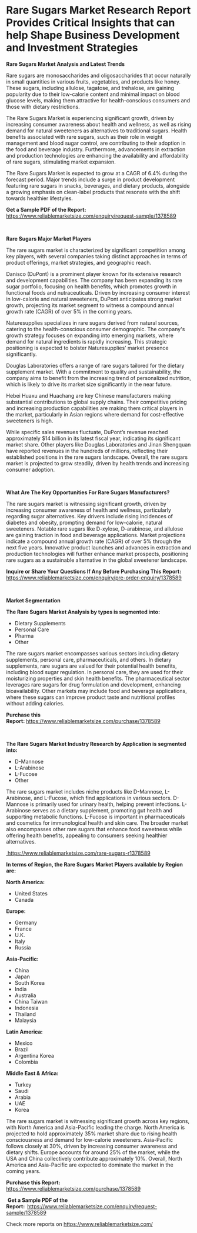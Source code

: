 <p><h1>Rare Sugars Market Research Report Provides Critical Insights that can help Shape Business Development and Investment Strategies</h1></p><p><strong>Rare Sugars Market Analysis and Latest Trends</strong></p>
<p><p>Rare sugars are monosaccharides and oligosaccharides that occur naturally in small quantities in various fruits, vegetables, and products like honey. These sugars, including allulose, tagatose, and trehalose, are gaining popularity due to their low-calorie content and minimal impact on blood glucose levels, making them attractive for health-conscious consumers and those with dietary restrictions.</p><p>The Rare Sugars Market is experiencing significant growth, driven by increasing consumer awareness about health and wellness, as well as rising demand for natural sweeteners as alternatives to traditional sugars. Health benefits associated with rare sugars, such as their role in weight management and blood sugar control, are contributing to their adoption in the food and beverage industry. Furthermore, advancements in extraction and production technologies are enhancing the availability and affordability of rare sugars, stimulating market expansion.</p><p>The Rare Sugars Market is expected to grow at a CAGR of 6.4% during the forecast period. Major trends include a surge in product development featuring rare sugars in snacks, beverages, and dietary products, alongside a growing emphasis on clean-label products that resonate with the shift towards healthier lifestyles.</p></p>
<p><strong>Get a Sample PDF of the Report:&nbsp;</strong> <a href="https://www.reliablemarketsize.com/enquiry/request-sample/1378589?utm_campaign=1939&utm_medium=2&utm_source=Github&utm_content=ia&utm_term=14022025&utm_id=rare-sugars">https://www.reliablemarketsize.com/enquiry/request-sample/1378589</a></p>
<p>&nbsp;</p>
<p><strong>Rare Sugars Major Market Players</strong></p>
<p><p>The rare sugars market is characterized by significant competition among key players, with several companies taking distinct approaches in terms of product offerings, market strategies, and geographic reach.</p><p>Danisco (DuPont) is a prominent player known for its extensive research and development capabilities. The company has been expanding its rare sugar portfolio, focusing on health benefits, which promotes growth in functional foods and nutraceuticals. Driven by increasing consumer interest in low-calorie and natural sweeteners, DuPont anticipates strong market growth, projecting its market segment to witness a compound annual growth rate (CAGR) of over 5% in the coming years.</p><p>Naturesupplies specializes in rare sugars derived from natural sources, catering to the health-conscious consumer demographic. The company's growth strategy focuses on expanding into emerging markets, where demand for natural ingredients is rapidly increasing. This strategic positioning is expected to bolster Naturesupplies’ market presence significantly.</p><p>Douglas Laboratories offers a range of rare sugars tailored for the dietary supplement market. With a commitment to quality and sustainability, the company aims to benefit from the increasing trend of personalized nutrition, which is likely to drive its market size significantly in the near future.</p><p>Hebei Huaxu and Huachang are key Chinese manufacturers making substantial contributions to global supply chains. Their competitive pricing and increasing production capabilities are making them critical players in the market, particularly in Asian regions where demand for cost-effective sweeteners is high.</p><p>While specific sales revenues fluctuate, DuPont’s revenue reached approximately $14 billion in its latest fiscal year, indicating its significant market share. Other players like Douglas Laboratories and Jinan Shengquan have reported revenues in the hundreds of millions, reflecting their established positions in the rare sugars landscape. Overall, the rare sugars market is projected to grow steadily, driven by health trends and increasing consumer adoption.</p></p>
<p>&nbsp;</p>
<p><strong>What Are The Key Opportunities For Rare Sugars Manufacturers?</strong></p>
<p><p>The rare sugars market is witnessing significant growth, driven by increasing consumer awareness of health and wellness, particularly regarding sugar alternatives. Key drivers include rising incidences of diabetes and obesity, prompting demand for low-calorie, natural sweeteners. Notable rare sugars like D-xylose, D-arabinose, and allulose are gaining traction in food and beverage applications. Market projections indicate a compound annual growth rate (CAGR) of over 5% through the next five years. Innovative product launches and advances in extraction and production technologies will further enhance market prospects, positioning rare sugars as a sustainable alternative in the global sweetener landscape.</p></p>
<p><strong>Inquire or Share Your Questions If Any Before Purchasing This Report:</strong> <a href="https://www.reliablemarketsize.com/enquiry/pre-order-enquiry/1378589?utm_campaign=1939&utm_medium=2&utm_source=Github&utm_content=ia&utm_term=14022025&utm_id=rare-sugars">https://www.reliablemarketsize.com/enquiry/pre-order-enquiry/1378589</a></p>
<p>&nbsp;</p>
<p><strong>Market Segmentation</strong></p>
<p><strong>The Rare Sugars Market Analysis by types is segmented into:</strong></p>
<p><ul><li>Dietary Supplements</li><li>Personal Care</li><li>Pharma</li><li>Other</li></ul></p>
<p><p>The rare sugars market encompasses various sectors including dietary supplements, personal care, pharmaceuticals, and others. In dietary supplements, rare sugars are valued for their potential health benefits, including blood sugar regulation. In personal care, they are used for their moisturizing properties and skin health benefits. The pharmaceutical sector leverages rare sugars for drug formulation and development, enhancing bioavailability. Other markets may include food and beverage applications, where these sugars can improve product taste and nutritional profiles without adding calories.</p></p>
<p><strong>Purchase this Report:&nbsp;</strong><a href="https://www.reliablemarketsize.com/purchase/1378589?utm_campaign=1939&utm_medium=2&utm_source=Github&utm_content=ia&utm_term=14022025&utm_id=rare-sugars">https://www.reliablemarketsize.com/purchase/1378589</a></p>
<p>&nbsp;</p>
<p><strong>The Rare Sugars Market Industry Research by Application is segmented into:</strong></p>
<p><ul><li>D-Mannose</li><li>L-Arabinose</li><li>L-Fucose</li><li>Other</li></ul></p>
<p><p>The rare sugars market includes niche products like D-Mannose, L-Arabinose, and L-Fucose, which find applications in various sectors. D-Mannose is primarily used for urinary health, helping prevent infections. L-Arabinose serves as a dietary supplement, promoting gut health and supporting metabolic functions. L-Fucose is important in pharmaceuticals and cosmetics for immunological health and skin care. The broader market also encompasses other rare sugars that enhance food sweetness while offering health benefits, appealing to consumers seeking healthier alternatives.</p></p>
<p><a href="https://www.reliablemarketsize.com/rare-sugars-r1378589?utm_campaign=1939&utm_medium=2&utm_source=Github&utm_content=ia&utm_term=14022025&utm_id=rare-sugars">&nbsp;https://www.reliablemarketsize.com/rare-sugars-r1378589</a></p>
<p><strong>In terms of Region, the Rare Sugars Market Players available by Region are:</strong></p>
<p>
    <p> <strong> North America: </strong>
        <ul>
            <li>United States</li>
            <li>Canada</li>
        </ul>
        </p> 
    <p> <strong> Europe: </strong>
        <ul>
            <li>Germany</li>
            <li>France</li>
            <li>U.K.</li>
            <li>Italy</li>
            <li>Russia</li>
        </ul>
        </p> 
    <p> <strong> Asia-Pacific: </strong>
        <ul>
            <li>China</li>
            <li>Japan</li>
            <li>South Korea</li>
            <li>India</li>
            <li>Australia</li>
            <li>China Taiwan</li>
            <li>Indonesia</li>
            <li>Thailand</li>
            <li>Malaysia</li>
        </ul>
        </p> 
    <p> <strong> Latin America: </strong>
        <ul>
            <li>Mexico</li>
            <li>Brazil</li>
            <li>Argentina Korea</li>
            <li>Colombia</li>
        </ul>
        </p> 
    <p> <strong> Middle East & Africa: </strong>
        <ul>
            <li>Turkey</li>
            <li>Saudi</li>
            <li>Arabia</li>
            <li>UAE</li>
            <li>Korea</li>
        </ul>
    </p>
    </p>
<p><p>The rare sugars market is witnessing significant growth across key regions, with North America and Asia-Pacific leading the charge. North America is projected to hold approximately 35% market share due to rising health consciousness and demand for low-calorie sweeteners. Asia-Pacific follows closely at 30%, driven by increasing consumer awareness and dietary shifts. Europe accounts for around 25% of the market, while the USA and China collectively contribute approximately 10%. Overall, North America and Asia-Pacific are expected to dominate the market in the coming years.</p></p>
<p><strong>Purchase this Report: </strong><a href="https://www.reliablemarketsize.com/purchase/1378589?utm_campaign=1939&utm_medium=2&utm_source=Github&utm_content=ia&utm_term=14022025&utm_id=rare-sugars">https://www.reliablemarketsize.com/purchase/1378589</a></p>
<p>&nbsp;<strong>Get a Sample PDF of the Report:&nbsp;&nbsp;</strong><a href="https://www.reliablemarketsize.com/enquiry/request-sample/1378589?utm_campaign=1939&utm_medium=2&utm_source=Github&utm_content=ia&utm_term=14022025&utm_id=rare-sugars">https://www.reliablemarketsize.com/enquiry/request-sample/1378589</a></p>
<p><strong></strong></p>
<p>Check more reports on <a href="https://www.reliablemarketsize.com/?utm_campaign=1939&utm_medium=2&utm_source=Github&utm_content=ia&utm_term=14022025&utm_id=rare-sugars">https://www.reliablemarketsize.com/</a></p>